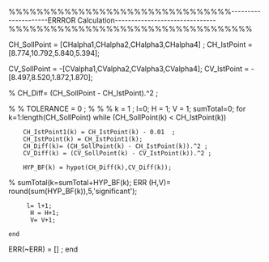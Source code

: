 
%%%%%%%%%%%%%%%%%%%%%%%%%%%%%%%%---------------------ERRROR Calculation-------------------------------%%%%%%%%%%%%%%%%%%%%%%%%%%%%%%%%%%%

CH_SollPoint  = [CHalpha1,CHalpha2,CHalpha3,CHalpha4] ;
CH_IstPoint = [8.774,10.792,5.840,5.394];

CV_SollPoint = -[CValpha1,CValpha2,CValpha3,CValpha4];
CV_IstPoint = -[8.497,8.520,1.872,1.870];

% CH_Diff= (CH_SollPoint - CH_IstPoint).^2 ;


% 
% TOLERANCE = 0 ;
% % 
% 
k = 1 ;
l=0;
H  = 1;
V = 1;
sumTotal=0;
for k=1:length(CH_SollPoint)
    while   (CH_SollPoint(k) < CH_IstPoint(k))
    
        CH_IstPoint1(k) = CH_IstPoint(k) - 0.01  ;
        CH_IstPoint(k) = CH_IstPoint1(k);
        CH_Diff(k)= (CH_SollPoint(k) - CH_IstPoint(k)).^2 ;
        CV_Diff(k) = (CV_SollPoint(k) - CV_IstPoint(k)).^2 ; 

        HYP_BF(k) = hypot(CH_Diff(k),CV_Diff(k));
%         sumTotal(k=sumTotal+HYP_BF(k);
        ERR (H,V)= round(sum(HYP_BF(k)),5,'significant');

         l= l+1;
          H = H+1;
          V= V+1;

    end
    
   
  ERR(~ERR)  = [] ;
end


